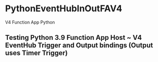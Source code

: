 # PythonEventHubInOutFAV4
V4 Function App Python 

## Testing Python 3.9 Function App Host ~ V4 EventHub Trigger and Output bindings (Output uses Timer Trigger)
